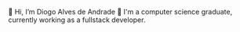👋 Hi, I’m Diogo Alves de Andrade
🌱 I'm a computer science graduate, currently working as a fullstack developer.

